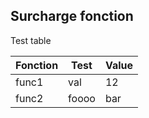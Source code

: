 ## Surcharge fonction

Test table

Fonction | Test | Value
---|---|---
func1 | val | 12
func2 | foooo | bar
